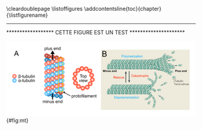 \cleardoublepage
\listoffigures
\addcontentsline{toc}{chapter}{\listfigurename}

------------

 ****************** CETTE FIGURE EST UN TEST *********************

![Morbi in sem quis dui placerat ornare. __A.__ Pellentesque habitant morbi tristique</strong> senectus et netus et malesuada fames ac turpis egestas. Vestibulum tortor quam, feugiat vitae, ultricies eget. __B.__ Quisque sit amet est et sapien ullamcorper pharetra. Vestibulum erat wisi, condimentum sed, commodo vitae, ornare sit amet, wisi. [@Walczak2010].](figures/intro/mt.png){#fig:mt}
